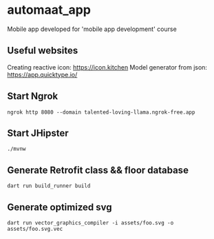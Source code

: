 # automaat_app

Mobile app developed for 'mobile app development' course

## Useful websites

Creating reactive icon: https://icon.kitchen
Model generator from json: https://app.quicktype.io/

## Start Ngrok
```
ngrok http 8080 --domain talented-loving-llama.ngrok-free.app
```
## Start JHipster
```
./mvnw
```
## Generate Retrofit class && floor database
```
dart run build_runner build
```

## Generate optimized svg
```
dart run vector_graphics_compiler -i assets/foo.svg -o assets/foo.svg.vec
```